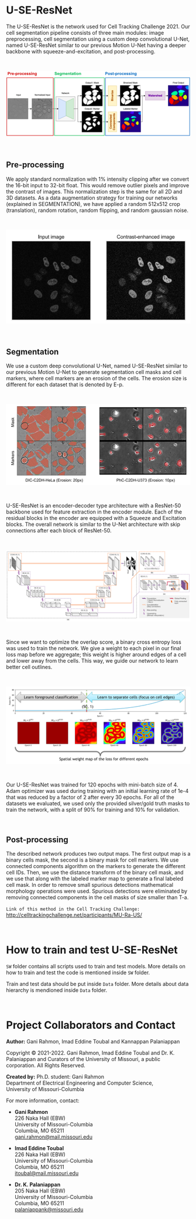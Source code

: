 # U-SE-ResNet
The U-SE-ResNet is the network used for Cell Tracking Challenge 2021. Our cell segmentation pipeline consists of three main modules: image preprocessing, cell segmentation using a custom deep convolutional U-Net, named U-SE-ResNet similar to our previous Motion U-Net having a deeper backbone with squeeze-and-excitation, and post-processing. 

<br/>

![](/figures/main-pipeline.png)

<br/>

## Pre-processing
We apply standard normalization with 1% intensity clipping after we convert the 16-bit input to 32-bit float. This would remove outlier pixels and improve the contrast of images. This normalization step is the same for all 2D and 3D datasets. As a data augmentation strategy for training our networks (explained in SEGMENTATION), we have applied a random 512x512 crop (translation), random rotation, random flipping, and random gaussian noise. 

<br/>

![](/figures/pre-processing.png)

<br/>

## Segmentation
We use a custom deep convolutional U-Net, named U-SE-ResNet similar to our previous Motion U-Net to generate segmentation cell masks and cell markers, where cell markers are an erosion of the cells. The erosion size is different for each dataset that is denoted by E-p. 

<br/>

![](/figures/mask-marker.png)

<br/>

U-SE-ResNet is an encoder-decoder type architecture with a ResNet-50 backbone used for feature extraction in the encoder module. Each of the residual blocks in the encoder are equipped with a Squeeze and Excitation blocks. The overall network is similar to the U-Net architecture with skip connections after each block of ResNet-50. 

<br/>

![](/figures/U-SE-ResNet-Arch.png)

<br/>

Since we want to optimize the overlap score, a binary cross entropy loss was used to train the network. We give a weight to each pixel in our final loss map before we aggregate; this weight is higher around edges of a cell and lower away from the cells. This way, we guide our network to learn better cell outlines. 

<br/>

![](/figures/wieghted-loss.png)

<br/>

Our U-SE-ResNet was trained for 120 epochs with mini-batch size of 4. Adam optimizer was used during training with an initial learning rate of 1e-4 that was reduced by a factor of 2 after every 30 epochs. For all of the datasets we evaluated, we used only the provided silver/gold truth masks to train the network, with a split of 90% for training and 10% for validation.

<br/>

## Post-processing
The described network produces two output maps. The first output map is a binary cells mask, the second is a binary mask for cell markers. We use connected components algorithm on the markers to generate the different cell IDs. Then, we use the distance transform of the binary cell mask, and we use that along with the labeled marker map to generate a final labeled cell mask. In order to remove small spurious detections mathematical morphology operations were used. Spurious detections were eliminated by removing connected components in the cell masks of size smaller than T-a.

```Link of this method in the Cell Tracking Challenge:``` http://celltrackingchallenge.net/participants/MU-Ra-US/ 

<br/>

# How to train and test U-SE-ResNet

```SW``` folder contains all scripts used to train and test models. More details on how to train and test the code is mentioned inside ```SW``` folder.

Train and test data should be put inside ```Data``` folder. More details about data hierarchy is mendioned inside ```Data``` folder.

<br/>

# Project Collaborators and Contact

**Author:** Gani Rahmon, Imad Eddine Toubal and Kannappan Palaniappan

Copyright &copy; 2021-2022. Gani Rahmon, Imad Eddine Toubal and Dr. K. Palaniappan and Curators of the University of Missouri, a public corporation. All Rights Reserved.

**Created by:** Ph.D. student: Gani Rahmon  
Department of Electrical Engineering and Computer Science,  
University of Missouri-Columbia  

For more information, contact:

* **Gani Rahmon**  
226 Naka Hall (EBW)  
University of Missouri-Columbia  
Columbia, MO 65211  
gani.rahmon@mail.missouri.edu  

* **Imad Eddine Toubal**  
226 Naka Hall (EBW)  
University of Missouri-Columbia  
Columbia, MO 65211   
itoubal@mail.missouri.edu

* **Dr. K. Palaniappan**  
205 Naka Hall (EBW)  
University of Missouri-Columbia  
Columbia, MO 65211  
palaniappank@missouri.edu